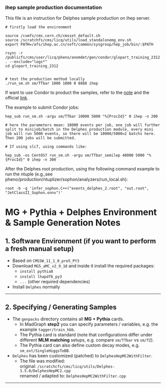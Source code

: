 ### ihep sample production documentation

This file is an instruction for Delphes sample production on ihep server. 

```
# firstly load the environment

source /cvmfs/cms.cern.ch/cmsset_default.sh
source /scratchfs/cms/licq/utils/load_standalonemg_env.sh
export PATH=/afs/ihep.ac.cn/soft/common/sysgroup/hep_job/bin/:$PATH

rsync -r /publicfs/cms/user/licq/pheno/anomdet/gen/condor/glopart_training_2312 . --exclude="logs*"
cd glopart_training_2312


# test the production method locally
./run_sm.sh sm/TTbar 1000 1000 0 8888 ihep

```

If want to use Condor to product the samples, refer to the [note](https://github.com/colizz/anomdet_pheno/blob/master/condor/ihep.md) and the official [link](http://afsapply.ihep.ac.cn/cchelp/en/local-cluster/jobs/HTCondor/#3211-introduction).

The example to submit Condor jobs:

```
hep_sub run_sm.sh -argu sm/TTbar 10000 5000 "%{ProcId}" 0 ihep -n 200

# here the parameters mean: 10000 events per job, one job will further split to minijob/batch in the Delphes production module, every mini job will run 5000 events, so there will be 10000/5000=2 batchs here. Then 200 jobs will be submitted.

# If using slc7, using commands like:

hep_sub -os CentOS7 run_sm.sh -argu sm/TTbar_semilep 40000 5000 "%{ProcId}" 0 ihep -n 300
```

After the Delphes root production, using the following command example to run the ntuple (e.g.,see pheno/production/ntuplizer/sophon/analyzers/run_local.sh):

```
root -b -q 'infer_sophon.C++("events_delphes_2.root", "out.root", "JetClassII_Sophon.onnx")'
```


# MG + Pythia + Delphes Environment & Sample Generation Notes

## 1. Software Environment (if you want to perform a fresh manual setup)

- Based on `CMSSW_11_1_0_pre5_PY3`
- Download `MG5_aMC_v2_9_18` and inside it install the required packages:
  - `install pythia8`
  - `install lhapdf6_py3`
  - `...` (other required dependencies)
- Install `Delphes` normally

---

## 2. Specifying / Generating Samples

- The `genpacks` directory contains all **MG + Pythia** cards.
  - In MadGraph **step2** you can specify parameters / variables, e.g. the example `tagger/train_hbb`.
  - The Pythia card is standard (note that configurations differ under different **MLM matching** setups, e.g. compare `sm/TTbar` vs `sm/TZ`).
  - The Pythia card can also define custom decay modes, e.g. `sm_ext/SingleHiggsToBB`.
- `Delphes` has been customized (patched) to `DelphesHepMC2WithFilter`.
  - The file was modified:  
    original: `/scratchcfs/cms/licq/utils/Delphes-3.5.0/DelphesHepMC2.cpp`  
    renamed / adapted to: `DelphesHepMC2WithFilter.cpp`

---
